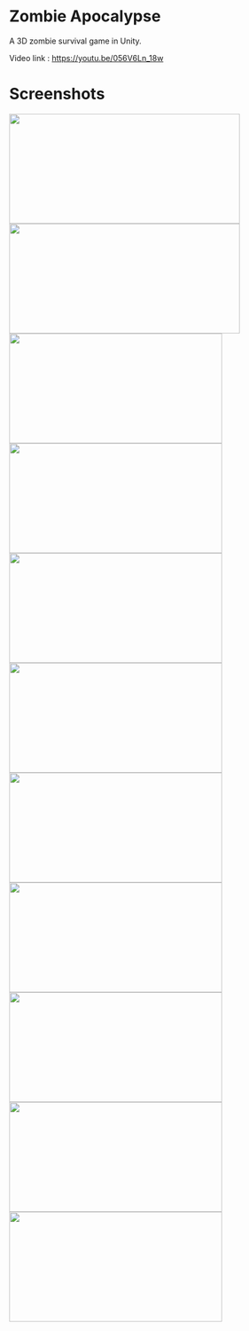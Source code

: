 # Zombie Apocalypse
A 3D zombie survival game in Unity.

Video link : https://youtu.be/056V6Ln_18w


# Screenshots

<img src="https://github.com/thgeorge-se/Unity-Zombie-Apocalypse/blob/master/Screenshots/Screenshot%201.png" width="416" height="198" /> <img src="https://github.com/thgeorge-se/Unity-Zombie-Apocalypse/blob/master/Screenshots/Screenshot%202.png" width="416" height="198" /> 
<img src="https://github.com/thgeorge-se/Unity-Zombie-Apocalypse/blob/master/Screenshots/Screenshot%203.png" width="384" height="198" /> 
<img src="https://github.com/thgeorge-se/Unity-Zombie-Apocalypse/blob/master/Screenshots/Screenshot%204.png" width="384" height="198" /> 
<img src="https://github.com/thgeorge-se/Unity-Zombie-Apocalypse/blob/master/Screenshots/Screenshot%205.png" width="384" height="198" /> 
<img src="https://github.com/thgeorge-se/Unity-Zombie-Apocalypse/blob/master/Screenshots/Screenshot%206.png" width="384" height="198" /> 
<img src="https://github.com/thgeorge-se/Unity-Zombie-Apocalypse/blob/master/Screenshots/Screenshot%207.png" width="384" height="198" /> 
<img src="https://github.com/thgeorge-se/Unity-Zombie-Apocalypse/blob/master/Screenshots/Screenshot%208.png" width="384" height="198" /> 
<img src="https://github.com/thgeorge-se/Unity-Zombie-Apocalypse/blob/master/Screenshots/Screenshot%209.png" width="384" height="198" /> 
<img src="https://github.com/thgeorge-se/Unity-Zombie-Apocalypse/blob/master/Screenshots/Screenshot%2010.png" width="384" height="198" /> 
<img src="https://github.com/thgeorge-se/Unity-Zombie-Apocalypse/blob/master/Screenshots/Screenshot%2011.png" width="384" height="198" /> 
